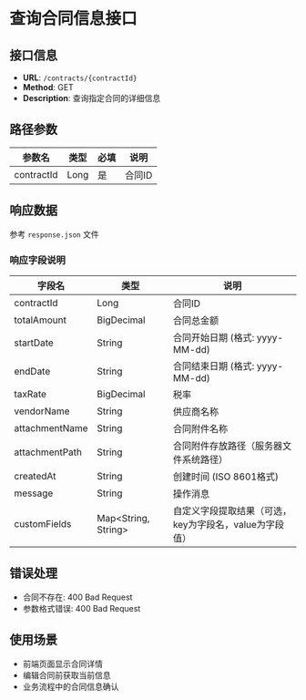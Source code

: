 # 查询合同信息接口

## 接口信息
- **URL**: `/contracts/{contractId}`
- **Method**: GET
- **Description**: 查询指定合同的详细信息

## 路径参数
| 参数名 | 类型 | 必填 | 说明 |
|--------|------|------|------|
| contractId | Long | 是 | 合同ID |

## 响应数据
参考 `response.json` 文件

### 响应字段说明
| 字段名 | 类型 | 说明 |
|--------|------|------|
| contractId | Long | 合同ID |
| totalAmount | BigDecimal | 合同总金额 |
| startDate | String | 合同开始日期 (格式: yyyy-MM-dd) |
| endDate | String | 合同结束日期 (格式: yyyy-MM-dd) |
| taxRate | BigDecimal | 税率 |
| vendorName | String | 供应商名称 |
| attachmentName | String | 合同附件名称 |
| attachmentPath | String | 合同附件存放路径（服务器文件系统路径） |
| createdAt | String | 创建时间 (ISO 8601格式) |
| message | String | 操作消息 |
| customFields | Map<String, String> | 自定义字段提取结果（可选，key为字段名，value为字段值） |

## 错误处理
- 合同不存在: 400 Bad Request
- 参数格式错误: 400 Bad Request

## 使用场景
- 前端页面显示合同详情
- 编辑合同前获取当前信息
- 业务流程中的合同信息确认
